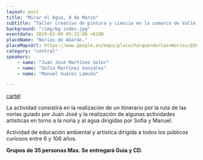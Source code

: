 ```yaml
---
layout: post
title: "Mirar el Agua, 9 de Marzo"
subtitle: "Taller creativo de pintura y ciencia en la comarca de Valle de Ricote-Cieza"
background: "/img/bg-index.jpg"
eventdate: 2019-03-09 09:15:00 +0100
placeName: "Norias de Abarán."
placeMapsUrl: https://www.google.es/maps/place/Parque+de+las+Norias/@38.2073883,-1.4049032,17z/data=!3m1!4b1!4m5!3m4!1s0xd646e6184aa0573:0x9b6b7e5ebb8545aa!8m2!3d38.2073841!4d-1.4027145?hl=en
category: "central"
speakers:
    - name: "Juan José Martínez Soler"
    - name: "Sofía Martínez González"
    - name: "Manuel Suárez Lamuño"

---
```


[cartel](/img/posts/mirarelagua.png)

La actividad consistirá en la realización de un itinerario por la ruta de las norias guiado por Juan José y la realización de algunas actividades artísticas en torno a la noria y al agua dirigidas por Sofía y Manuel.

Actividad de educación ambiental y artística dirigida a todos los públicos curiosos entre 6 y 106 años.

**Grupos de 35 personas Max. Se entregará Guía y CD.**
